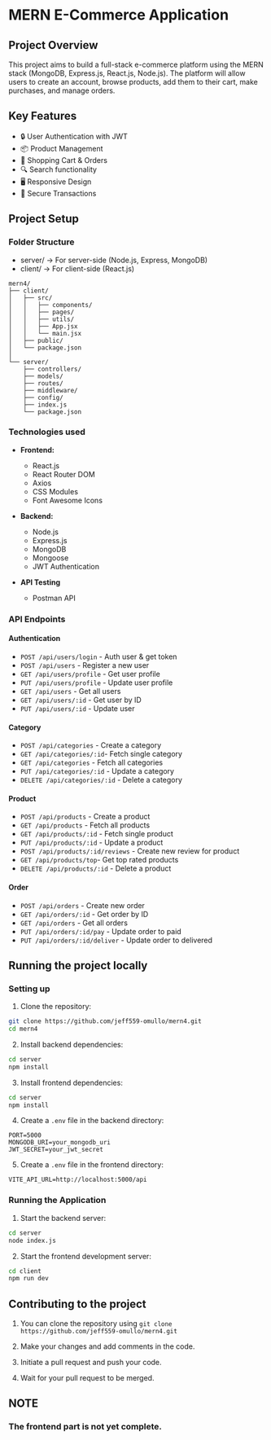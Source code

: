 # MERN E-Commerce Application

## Project Overview

This project aims to build a full-stack e-commerce platform using the MERN stack (MongoDB, Express.js, React.js, Node.js). The platform will allow users to create an account, browse products, add them to their cart, make purchases, and manage orders.

## Key Features

- 🔒 User Authentication with JWT
- 📦 Product Management
- 🛒 Shopping Cart & Orders
- 🔍 Search functionality
- 🖥 Responsive Design
- 🔐 Secure Transactions

## Project Setup

### Folder Structure
- server/ → For server-side (Node.js, Express, MongoDB)
- client/ → For client-side (React.js)

```
mern4/
├── client/
│   ├── src/
│   │   ├── components/
│   │   ├── pages/
│   │   ├── utils/
│   │   ├── App.jsx
│   │   └── main.jsx
│   ├── public/
│   └── package.json
│
└── server/
    ├── controllers/
    ├── models/
    ├── routes/
    ├── middleware/
    ├── config/
    ├── index.js
    └── package.json
```

### Technologies used
- **Frontend:**
  - React.js
  - React Router DOM
  - Axios
  - CSS Modules
  - Font Awesome Icons

- **Backend:**
  - Node.js
  - Express.js
  - MongoDB
  - Mongoose
  - JWT Authentication

- **API Testing**
   - Postman API

### API Endpoints

#### Authentication
- `POST /api/users/login` - Auth user & get token
- `POST /api/users` - Register a new user
- `GET /api/users/profile` - Get user profile
- `PUT /api/users/profile` - Update user profile
- `GET /api/users` - Get all users
- `GET /api/users/:id` - Get user by ID
- `PUT /api/users/:id` - Update user

#### Category
- `POST /api/categories` - Create a category
- `GET /api/categories/:id`- Fetch single category
- `GET /api/categories` - Fetch all categories
- `PUT /api/categories/:id` - Update a category
- `DELETE /api/categories/:id` - Delete a category

#### Product
- `POST /api/products` - Create a product
- `GET /api/products` - Fetch all products
- `GET /api/products/:id` - Fetch single product
- `PUT /api/products/:id` - Update a product
- `POST /api/products/:id/reviews` - Create new review for product
- `GET /api/products/top`- Get top rated products
- `DELETE /api/products/:id` - Delete a product

#### Order
- `POST /api/orders` - Create new order
- `GET /api/orders/:id` - Get order by ID
- `GET /api/orders` - Get all orders
- `PUT /api/orders/:id/pay` - Update order to paid
- `PUT /api/orders/:id/deliver` - Update order to delivered

## Running the project locally

### Setting up
1. Clone the repository:
```bash
git clone https://github.com/jeff559-omullo/mern4.git
cd mern4
```

2. Install backend dependencies:
```bash
cd server
npm install
```

3. Install frontend dependencies:
```bash
cd server
npm install
```

4. Create a `.env` file in the backend directory:
```env
PORT=5000
MONGODB_URI=your_mongodb_uri
JWT_SECRET=your_jwt_secret
```

5. Create a `.env` file in the frontend directory:
```env
VITE_API_URL=http://localhost:5000/api
```

### Running the Application
1. Start the backend server:
```bash
cd server
node index.js
```

2. Start the frontend development server:
```bash
cd client
npm run dev
```

## Contributing to the project

1. You can clone the repository using `git clone https://github.com/jeff559-omullo/mern4.git `

2. Make your changes and add comments in the code.

3. Initiate a pull request and push your code.

4. Wait for your pull request to be merged.

## NOTE
### The frontend part is not yet complete.
